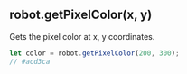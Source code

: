## robot.getPixelColor(x, y)

Gets the pixel color at x, y coordinates.

```js
let color = robot.getPixelColor(200, 300);
// #acd3ca
```
